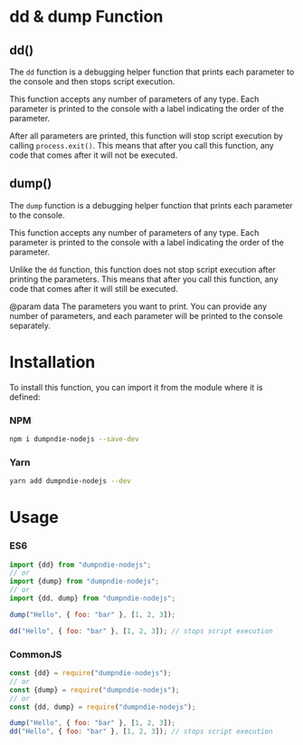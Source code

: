 # dd & dump Function

## dd()

The `dd` function is a debugging helper function that prints each parameter to the console and then stops script execution.

This function accepts any number of parameters of any type. Each parameter is printed to the console with a label indicating the order of the parameter.

After all parameters are printed, this function will stop script execution by calling `process.exit()`. This means that after you call this function, any code that comes after it will not be executed.

## dump()

The `dump` function is a debugging helper function that prints each parameter to the console.

This function accepts any number of parameters of any type. Each parameter is printed to the console with a label indicating the order of the parameter.

Unlike the `dd` function, this function does not stop script execution after printing the parameters. This means that after you call this function, any code that comes after it will still be executed.

@param data The parameters you want to print. You can provide any number of parameters, and each parameter will be printed to the console separately.

# Installation

To install this function, you can import it from the module where it is defined:

### NPM

```bash
npm i dumpndie-nodejs --save-dev
```

### Yarn

```bash
yarn add dumpndie-nodejs --dev
```

# Usage

### ES6

```javascript 
import {dd} from "dumpndie-nodejs";
// or
import {dump} from "dumpndie-nodejs";
// or
import {dd, dump} from "dumpndie-nodejs";

dump("Hello", { foo: "bar" }, [1, 2, 3]);

dd("Hello", { foo: "bar" }, [1, 2, 3]); // stops script execution
```

### CommonJS

```javascript 
const {dd} = require("dumpndie-nodejs");
// or
const {dump} = require("dumpndie-nodejs");
// or
const {dd, dump} = require("dumpndie-nodejs");

dump("Hello", { foo: "bar" }, [1, 2, 3]);
dd("Hello", { foo: "bar" }, [1, 2, 3]); // stops script execution
```
